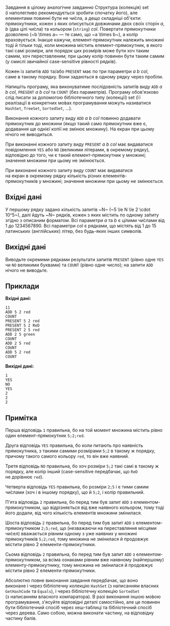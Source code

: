 Завдання в&nbsp;цілому аналогічне завданню Структура (колекція) set (і&nbsp;наполегливо рекомендується зробити спочатку його), але елементами повинні бути не&nbsp;чи́сла, а&nbsp;дещо складніші об'єкти: прямокутники, кожен з&nbsp;яких описується довжинами двох своїх сторі́н *a*, *b* (два цілі чи́сла)&nbsp;та&nbsp;кольором (`string`) *col*. Повертати прямокутники дозволено (~b \times a~ — те&nbsp;само, що&nbsp;~a \times b~), а&nbsp;колір враховується. Інакше кажучи, елемент-прямокутник належить множині тоді&nbsp;й&nbsp;тільки тоді, коли множина містить елемент-прямокутник, в&nbsp;якого такі самі розміри, але порядок цих розмірів може бути хоч&nbsp;таким самим, хоч&nbsp;переставленим; при цьому колір повинен бути таким самим (у&nbsp;смислі звичайної case-sensitive рівності рядків).

Кожен&nbsp;із&nbsp;запитів `ADD` та/або `PRESENT` має по&nbsp;три параметри *a b col*, саме&nbsp;в&nbsp;такому порядку. Вони задаються&nbsp;в&nbsp;одному рядку через пробіли.

Напишіть програму, яка&nbsp;виконуватиме послідовність запитів виду `ADD` *a b col*, `PRESENT` *a b col* та&nbsp;`COUNT` (без параметрів). Програму обов'язково слід писати за&nbsp;допомогою бібліотечного типу (колекції) set (її реалізації&nbsp;в&nbsp;конкретних мо́вах програмування можуть називатися `HashSet`, `TreeSet`, `SortedSet`, ...).

Виконання кожного запиту виду `ADD` *a b col* повинно додавати прямокутник до&nbsp;множини (якщо такий само прямокутник вже є, додавання ще однієї копії не&nbsp;змінює множину). На&nbsp;екран при цьому нічого не&nbsp;виводиться.

При виконанні кожного запиту виду `PRESENT` *a b col* має видаватися повідомлення `YES` або `NO` (великими літерами, в&nbsp;окремому рядку), відповідно до&nbsp;того, чи&nbsp;є&nbsp;такий елемент-прямокутник&nbsp;у&nbsp;множині; значення множини при цьому не&nbsp;змінюється.

При виконанні кожного запиту виду `COUNT` має видаватися на&nbsp;екран&nbsp;в&nbsp;окремому рядку кількість різних елементів-прямокутників&nbsp;у&nbsp;множині; значення множини при цьому не&nbsp;змінюється.

## Вхідні дані
У&nbsp;першому рядку задано кількість запитів ~N~ (~5 \le N \le 2 \cdot 10^5~), далі&nbsp;йдуть ~N~ рядків, кожен&nbsp;з&nbsp;яких містить по&nbsp;одному за́питу згідно з&nbsp;описаним форматом. Всі параметри *a* та&nbsp;*b* є цілими чи́слами від 1&nbsp;до&nbsp;1234567890. Всі параметри *col* є рядками, що&nbsp;містять від 1&nbsp;до&nbsp;15 латинських (англійських) літер, без будь-яких інших символів.

## Вихідні дані
Виводьте окремими рядками результати запитів `PRESENT` (рівно одне `YES` чи&nbsp;`NO` великими буквами)&nbsp;та&nbsp;`COUNT` (рівно одне число); на&nbsp;запити `ADD` нічого не&nbsp;виводьте.

## Приклади

**Вхідні дані:**
```
11
ADD 5 2 red
COUNT
PRESENT 5 2 red
PRESENT 5 2 ReD
PRESENT 2 5 red
ADD 2 5 green
COUNT
ADD 2 5 red
COUNT
ADD 5 2 red
COUNT
```

**Вихідні дані:**
```
1
YES
NO
YES
2
2
2
```

## Примітка
Перша відповідь `1` правильна, бо&nbsp;на&nbsp;той момент множина містить рівно один елемент-прямокутник `5;2;red`.

Друга відповідь `YES` правильна, бо&nbsp;коли питають про&nbsp;наявність прямокутника, з&nbsp;такими самими розмірами `5;2` в&nbsp;такому&nbsp;ж порядку, причому такого самого кольору `red`, то&nbsp;він вже наявний.

Третя відповідь `NO` правильна, бо&nbsp;хоч розміри `5;2` такі самі в&nbsp;такому&nbsp;ж порядку, але колір інший (case-sensitive передбачає, що&nbsp;`ReD` не&nbsp;дорівнює `red`).

Четверта відповідь `YES` правильна, бо&nbsp;розміри `2;5` і&nbsp;є тими самим чи́слами (хоч&nbsp;і&nbsp;в&nbsp;іншому порядку), що&nbsp;й&nbsp;`5;2`, і&nbsp;колір правильний.

П'ята відповідь `2` правильна, бо&nbsp;перед тим був запит `ADD` з&nbsp;елементом-прямокутником, що&nbsp;відрізняється від вже наявного кольором, тому тоді його додали, від&nbsp;чого кількість елементів множини змінилася.

Шоста відповідь `2` правильна, бо&nbsp;перед тим був запит `ADD` з&nbsp;елементом-прямокутником `2;5;red`, що&nbsp;(незважаючи на&nbsp;переставляння місцями чи́сел) вважається рівним одному&nbsp;з&nbsp;уже наявних&nbsp;у&nbsp;множині прямокутників `5;2;red`, тому множина не&nbsp;змінилася&nbsp;й&nbsp;продовжує містити рівно 2 елементи-прямокутники.

Сьома відповідь `2` правильна, бо&nbsp;перед тим був запит `ADD` з&nbsp;елементом-прямокутником, за&nbsp;всіма ознаками рівним вже наявному (найпершому) елементу-прямокутнику, тому множина не&nbsp;змінилася&nbsp;й&nbsp;продовжує містити рівно 2 елементи-прямокутники.

Абсолютно повне виконання завдання передбачає, що&nbsp;воно виконане&nbsp;і&nbsp;через бібліотечну колекцію `HashSet` (з&nbsp;написанням власних `GetHashCode` та&nbsp;`Equals`), і&nbsp;через бібліотечну колекцію `SortedSet` (з&nbsp;написанням власного компаратора). В&nbsp;разі виконання іншою мо́вою програмування, з'ясуйте відповідні деталі самостійно, але це&nbsp;повинен бути бібліотечний спосіб через хеш-таблиці&nbsp;та&nbsp;бібліотечний спосіб через дерева. Само собою, можна виконати частину, на&nbsp;відповідну частину балів.
